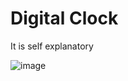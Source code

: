 # Digital Clock
It is self explanatory

![image](https://github.com/user-attachments/assets/f3555f00-fa80-4934-ad1f-c7943619672e)

